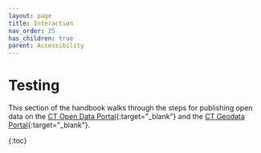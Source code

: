 ```yaml
---
layout: page
title: Interaction
nav_order: 25
has_children: true
parent: Accessibility
---
```


# Testing

This section of the handbook walks through the steps for publishing open data on the [CT Open Data Portal](https://data.ct.gov/){:target="_blank"} and the [CT Geodata Portal](https://geodata.ct.gov/){:target="_blank"}. 

{:toc}